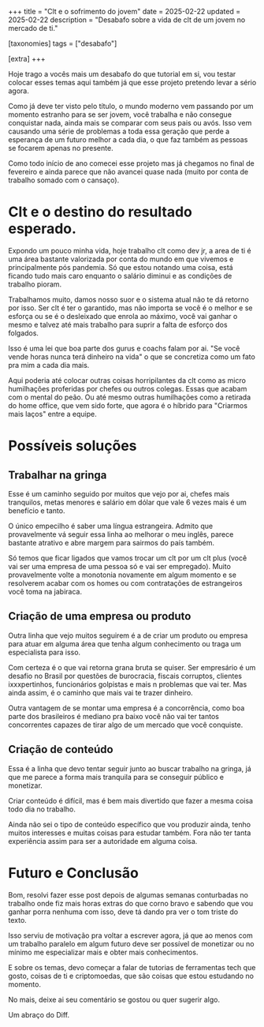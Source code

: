 +++
title = "Clt e o sofrimento do jovem"
date = 2025-02-22
updated = 2025-02-22
description = "Desabafo sobre a vida de clt de um jovem no mercado de ti."

[taxonomies]
tags = ["desabafo"]

[extra]
+++

Hoje trago a vocês mais um desabafo do que tutorial em si, vou testar colocar esses temas aqui também já que esse projeto pretendo levar a sério agora.

Como já deve ter visto pelo título, o mundo moderno vem passando por um momento estranho para se ser jovem, você trabalha e não consegue conquistar nada, ainda mais se comparar com seus pais ou avós. Isso vem causando uma série de problemas a toda essa geração que perde a esperança de um futuro melhor a cada dia, o que faz também as pessoas se focarem apenas no presente.

Como todo início de ano comecei esse projeto mas já chegamos no final de fevereiro e ainda parece que não avancei quase nada (muito por conta de trabalho somado com o cansaço).

# Clt e o destino do resultado esperado.

Expondo um pouco minha vida, hoje trabalho clt como dev jr, a area de ti é uma área bastante valorizada por conta do mundo em que vivemos e principalmente pós pandemia. Só que estou notando uma coisa, está ficando tudo mais caro enquanto o salário diminui e as condições de trabalho pioram.

Trabalhamos muito, damos nosso suor e o sistema atual não te dá retorno por isso. Ser clt é ter o garantido, mas não importa se você é o melhor e se esforça ou se é o desleixado que enrola ao máximo, você vai ganhar o mesmo e talvez até mais trabalho para suprir a falta de esforço dos folgados.

Isso é uma lei que boa parte dos gurus e coachs falam por ai. "Se você vende horas nunca terá dinheiro na vida" o que se concretiza como um fato pra mim a cada dia mais.

Aqui poderia até colocar outras coisas horripilantes da clt como as micro humilhações proferidas por chefes ou outros colegas. Essas que acabam com o mental do peão. Ou até mesmo outras humilhações como a retirada do home office, que vem sido forte, que agora é o híbrido para "Criarmos mais laços" entre a equipe.

# Possíveis soluções

## Trabalhar na gringa
Esse é um caminho seguido por muitos que vejo por ai, chefes mais tranquilos, metas menores e salário em dólar que vale 6 vezes mais é um benefício e tanto.

O único empecilho é saber uma língua estrangeira. Admito que provavelmente vá seguir essa linha ao melhorar o meu inglês, parece bastante atrativo e abre margem para sairmos do país também.

Só temos que ficar ligados que vamos trocar um clt por um clt plus (você vai ser uma empresa de uma pessoa só e vai ser empregado). Muito provavelmente volte a monotonia novamente em algum momento e se resolverem acabar com os homes ou com contratações de estrangeiros você toma na jabiraca.

## Criação de uma empresa ou produto
Outra linha que vejo muitos seguirem é a de criar um produto ou empresa para atuar em alguma área que tenha algum conhecimento ou traga um especialista para isso.

Com certeza é o que vai retorna grana bruta se quiser. Ser empresário é um desafio no Brasil por questões de burocracia, fiscais corruptos, clientes ixxxpertinhos, funcionários golpistas e mais n problemas que vai ter. Mas ainda assim, é o caminho que mais vai te trazer dinheiro.

Outra vantagem de se montar uma empresa é a concorrência, como boa parte dos brasileiros é mediano pra baixo você não vai ter tantos concorrentes capazes de tirar algo de um mercado que você conquiste.

## Criação de conteúdo
Essa é a linha que devo tentar seguir junto ao buscar trabalho na gringa, já que me parece a forma mais tranquila para se conseguir público e monetizar.

Criar conteúdo é difícil, mas é bem mais divertido que fazer a mesma coisa todo dia no trabalho.

Ainda não sei o tipo de conteúdo específico que vou produzir ainda, tenho muitos interesses e muitas coisas para estudar também. Fora não ter tanta experiência assim para ser a autoridade em alguma coisa.

# Futuro e Conclusão
Bom, resolvi fazer esse post depois de algumas semanas conturbadas no trabalho onde fiz mais horas extras do que corno bravo e sabendo que vou ganhar porra nenhuma com isso, deve tá dando pra ver o tom triste do texto.

Isso serviu de motivação pra voltar a escrever agora, já que ao menos com um trabalho paralelo em algum futuro deve ser possível de monetizar ou no mínimo me especializar mais e obter mais conhecimentos.

E sobre os temas, devo começar a falar de tutorias de ferramentas tech que gosto, coisas de ti e criptomoedas, que são coisas que estou estudando no momento.

No mais, deixe ai seu comentário se gostou ou quer sugerir algo.

Um abraço do Diff.